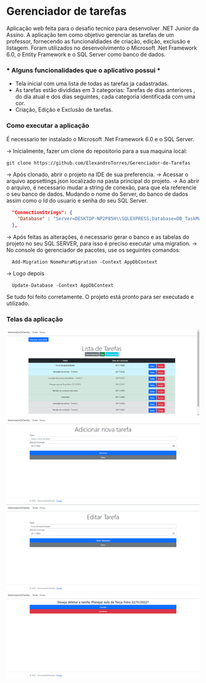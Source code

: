 # Gerenciador de tarefas

Aplicação web feita para o desafio tecnico para desenvolver .NET Junior da Assino. 
A aplicação tem como objetivo gerenciar as tarefas de um professor, fornecendo as funcionaldiades de criação, edição, exclusão e listagem.
Foram utilizados no desenvolvimento o Microsoft .Net Framework 6.0, o Entity Framework e o SQL Server como banco de dados.

### * Alguns funcionalidades que o aplicativo possui *

 - Tela inicial com uma lista de todas as tarefas ja cadastradas.
 - As tarefas estão divididas em 3 categorias: Tarefas de dias anteriores , do dia atual e dos dias seguintes, cada categoria identificada com uma cor.
 - Criação, Edição e Exclusão de tarefas.

### Como executar a aplicação
É necessario ter instalado o Microsoft .Net Framework 6.0 e o SQL Server.

-> Inicialmente, fazer um clone do repositorio para a sua maquina local:
```console
git clone https://github.com/ElexandroTorres/Gerenciador-de-Tarefas
```
-> Após clonado, abrir o projeto na IDE de sua preferencia. 
-> Acessar o arquivo appsettings.json localizado na pasta principal do projeto.
-> Ao abrir o arquivo, é necessario mudar a string de conexão, para que ela referencie o seu banco de dados. Mudando o nome do Server, do banco de dados assim como o Id do usuario e senha do seu SQL Server.

```json
  "ConnectionStrings": {
    "Database" : "Server=DESKTOP-NP2P85H\\SQLEXPRESS;Database=DB_TaskManager;User Id=sa;Password=elex123;Encrypt=False"
  },
```
-> Após feitas as alterações, é necessario gerar o banco e as tabelas do projeto no seu SQL SERVER, para isso é preciso executar uma migration.
-> No console do gerenciador de pacotes, use os seguintes comandos:
```console
  Add-Migration NomeParaMigration -Context AppDbContext
```
-> Logo depois
```console
  Update-Database -Context AppDbContext
```
Se tudo foi feito corretamente. O projeto está pronto para ser executado e utilizado.

### Telas da aplicação

<p float="left">

<img title="Listagem de tarefas"  src="./screenshots/lista_de_tarefas.png"> 

<img title="Tela de Criação de tarefas" src="./screenshots/adicionar_tarefa.png"> 

<img title="Tela de Edição de tarefas"  src="./screenshots/editar_tarefa.png"> 

<img title="Tela de Exclusão de tarefas"  src="./screenshots/excluir_tarefa.png"> 

</p>
